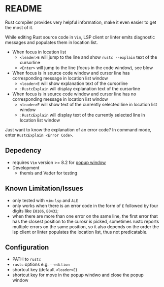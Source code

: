 # README

Rust compiler provides very helpful information, make it even easier to get the most of it.

While editing Rust source code in `Vim`, LSP client or linter emits diagnostic messages and populates them in location list.

- When focus in location list
    - `<leader>E` will jump to the line and show `rustc --explain` text of the cursorline
    - `<Enter>` will jump to the line (focus in the code window), see blow
- When focus is in source code window and cursor line has corresponding message in location list window
    - `<leader>E` will show explanation text of the cursorline
    - `:RustcExplain` will display explanation text of the cursorline
- When focus is in source code window and cursor line has no corresponding message in location list window
    - `<leader>E` will show text of the currently selected line in location list window
    - `:RustcExplain` will display text of the currently selected line in location list window

Just want to know the explanation of an error code? In command mode, enter `RustcExplain <Error Code>`.

## Depedency

- requires `Vim` version >= 8.2 for [popup window](https://vimhelp.org/popup.txt.html )
- Development
    - themis and Vader for testing

## Known Limitation/Issues

- only tested with `vim-lsp` and `ALE`
- only works when there is an error code in the form of `E` followed by four digits like `E0106`, `E0432`;
- when there are more than one error on the same line, the first error that has the closest position to the curosr is picked, sometimes rustc reports multiple errors on the same position, so it also depends on the order the lsp client or linter populates the location list, thus not predicatable.

## Configuration

- PATH to `rustc`
- `rustc` options e.g. `--edition`
- shortcut key (default `<leader>E`)
- shortcut key for move in the popup windwo and close the popup window

